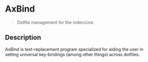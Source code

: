 # AxBind

> Dotfile management for the indecicive.

## Description

AxBind is text-replacement program specialized for aiding the user in setting universal key-bindings (among other things) across dotfiles.

